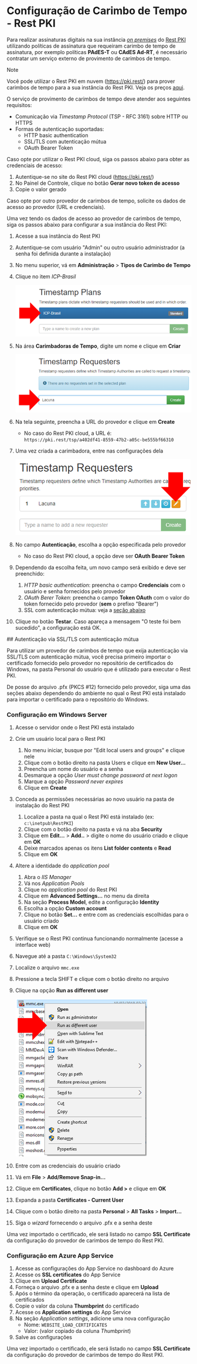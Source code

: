 ﻿# Configuração de Carimbo de Tempo - Rest PKI

Para realizar assinaturas digitais na sua instância [*on premises*](index.md) do [Rest PKI](../index.md) utilizando
políticas de assinatura que requeiram carimbo de tempo de assinatura, por exemplo políticas **PAdES-T** ou
**CAdES Ad-RT**, é necessário contratar um serviço externo de provimento de carimbos de tempo.

> [!NOTE]
> Você pode utilizar o Rest PKI em nuvem (https://pki.rest/) para prover carimbos de tempo para a sua instância do Rest PKI.
> Veja os preços [aqui](https://www.lacunasoftware.com/pt/certificate/#/restPlans).

O serviço de provimento de carimbos de tempo deve atender aos seguintes requisitos:

* Comunicação via *Timestamp Protocol* (TSP - RFC 3161) sobre HTTP ou HTTPS
* Formas de autenticação suportadas:
  * HTTP basic authentication
  * SSL/TLS com autenticação mútua
  * OAuth Bearer Token

Caso opte por utilizar o Rest PKI cloud, siga os passos abaixo para obter as credenciais de acesso:

1. Autentique-se no site do Rest PKI cloud (https://pki.rest/)
1. No Painel de Controle, clique no botão **Gerar novo token de acesso**
1. Copie o valor gerado

Caso opte por outro provedor de carimbos de tempo, solicite os dados de acesso ao provedor (URL e credenciais).

Uma vez tendo os dados de acesso ao provedor de carimbos de tempo, siga os passos abaixo para configurar a sua
instância do Rest PKI:

1. Acesse a sua instância do Rest PKI
1. Autentique-se com usuário "Admin" ou outro usuário administrador (a senha foi definida durante a instalação)
1. No menu superior, vá em **Administração** &gt; **Tipos de Carimbo de Tempo**
1. Clique no item *ICP-Brasil*

   ![Select plan ICP-Brasil](../../../../images/rest-pki/select-plan-icp-brasil.png)

1. Na área **Carimbadoras de Tempo**, digite um nome e clique em **Criar**

   ![Create timestamper](../../../../images/rest-pki/create-timestamper.png)

1. Na tela seguinte, preencha a URL do provedor e clique em **Create**
   * No caso do Rest PKI cloud, a URL é: `https://pki.rest/tsp/a402df41-8559-47b2-a05c-be555bf66310`
1. Uma vez criada a carimbadora, entre nas configurações dela

   ![Edit timestamper](../../../../images/rest-pki/edit-timestamper.png)

1. No campo **Autenticação**, escolha a opção especificada pelo provedor
   * No caso do Rest PKI cloud, a opção deve ser **OAuth Bearer Token**
1. Dependendo da escolha feita, um novo campo será exibido e deve ser preenchido:
   1. *HTTP basic authentication*: preencha o campo **Credenciais** com o usuário e senha fornecidos pelo provedor
   1. *OAuth Berer Token*: preencha o campo **Token OAuth** com o valor do token fornecido pelo provedor (**sem** o prefixo "Bearer")
   1. SSL com autenticação mútua: veja a [seção abaixo](#ssl-mutual-auth)
1. Clique no botão **Testar**. Caso apareça a mensagem "O teste foi bem sucedido", a configuração está OK.

<a name="ssl-mutual-auth" />
## Autenticação via SSL/TLS com autenticação mútua

Para utilizar um provedor de carimbos de tempo que exija autenticação via SSL/TLS com autenticação mútua, você precisa
primeiro importar o certificado fornecido pelo provedor no repositório de certificados do Windows, na pasta Personal do
usuário que é utilizado para executar o Rest PKI.

De posse do arquivo .pfx (PKCS #12) fornecido pelo provedor, siga uma das seções abaixo dependendo do ambiente no qual o 
Rest PKI está instalado para importar o certificado para o repositório do Windows.

### Configuração em Windows Server

1. Acesse o servidor onde o Rest PKI está instalado
1. Crie um usuário local para o Rest PKI
   1. No menu iniciar, busque por "Edit local users and groups" e clique nele
   1. Clique com o botão direito na pasta Users e clique em **New User...**
   1. Preencha um nome do usuário e a senha
   1. Desmarque a opção *User must change password at next logon*
   1. Marque a opção *Password never expires*
   1. Clique em **Create**
1. Conceda as permissões necessárias ao novo usuário na pasta de instalação do Rest PKI
   1. Localize a pasta na qual o Rest PKI está instalado (ex: `c:\inetpub\RestPKI`)
   1. Clique com o botão direito na pasta e vá na aba **Security**
   1. Clique em **Edit...** &gt; **Add..** &gt; digite o nome do usuário criado e clique em **OK**
   1. Deixe marcados apenas os itens **List folder contents** e **Read**
   1. Clique em **OK**
1. Altere a identidade do *application pool*
   1. Abra o *IIS Manager*
   1. Vá nos *Application Pools*
   1. Clique no *application pool* do Rest PKI
   1. Clique em **Advanced Settings...** no menu da direita
   1. Na seção **Process Model**, edite a configuração **Identity**
   1. Escolha a opção **Custom account**
   1. Clique no botão **Set...** e entre com as credenciais escolhidas para o usuário criado
   1. Clique em **OK**
1. Verifique se o Rest PKI continua funcionando normalmente (acesse a interface web)
1. Navegue até a pasta `C:\Windows\System32`
1. Localize o arquivo `mmc.exe`
1. Pressione a tecla SHIFT e clique com o botão direito no arquivo
1. Clique na opção **Run as different user**

   ![Run mmc.exe as different user](../../../../images/rest-pki/run-mmc-as-different-user.png)

1. Entre com as credenciais do usuário criado
1. Vá em **File** &gt; **Add/Remove Snap-in...**
1. Clique em **Certificates**, clique no botão **Add &gt;** e clique em **OK**
1. Expanda a pasta **Certificates - Current User**
1. Clique com o botão direito na pasta **Personal** &gt; **All Tasks** &gt; **Import...**
1. Siga o *wizard* fornecendo o arquivo .pfx e a senha deste

Uma vez importado o certificado, ele será listado no campo **SSL Certificate** da configuração do provedor de carimbos de tempo do Rest PKI.

### Configuração em Azure App Service

1. Acesse as configurações do App Service no dashboard do Azure
1. Acesse os **SSL certificates** do App Service
1. Clique em **Upload Certificate**
1. Forneça o arquivo .pfx e a senha deste e clique em **Upload**
1. Após o término da operação, o certificado aparecerá na lista de certificados
1. Copie o valor da coluna **Thumbprint** do certificado
1. Acesse os **Application settings** do App Service
1. Na seção *Application settings*, adicione uma nova configuração
   * Nome: `WEBSITE_LOAD_CERTIFICATES`
   * Valor: (valor copiado da coluna *Thumbprint*)
1. Salve as configurações

Uma vez importado o certificado, ele será listado no campo **SSL Certificate** da configuração do provedor de carimbos de tempo do Rest PKI.
